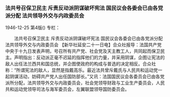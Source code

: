### 法共号召保卫民主  斥责反动派阴谋破坏宪法  国民议会各委会已由各党派分配  法共领导外交与内政委员会

1946-12-25
第4版()
专栏：

　　法共号召保卫民主
    斥责反动派阴谋破坏宪法
    国民议会各委会已由各党派分配
    法共领导外交与内政委员会
    【新华社延安二十一日电】合众社报导：法国共产党中央于十九日发表声明，号召所有共产党、社会党及天主教工人，共同起而保卫民主。声明指出：反动派正毫不迟延的指挥他们的力量，并采用阴谋，企图让宪法的敌人出任法兰西共和国总统，并企图使政府的构成与普选的决定相反。合众社称：“所谓宪法的敌人，显然是指戴高乐。最近法共曾斥戴氏与人民共和运动党一起阴谋活动，妨碍共产党人出任国防部长。”又讯：法国国民议会各委员会已由各党派所分配，法共领导外交与内政委员会，社会党领导财政与工业生产委员会，人民共和运动党领导司法与海军委员会，左翼联盟领导国防委员会。
